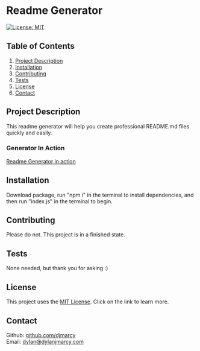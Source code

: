 # Readme Generator

[![License: MIT](https://img.shields.io/badge/License-MIT-yellow.svg)](https://opensource.org/licenses/MIT)

## Table of Contents

1. [Project Description](#project-description)
2. [Installation](#installation)
3. [Contributing](#contributing)
4. [Tests](#tests)
5. [License](#license)
6. [Contact](#contact)

## Project Description

This readme generator will help you create professional README.md files quickly and easily.

### Generator In Action

[Readme Generator in action](https://drive.google.com/file/d/1O-e1pyMjvqNH-E9OYYWfvwOmhwzC8-Eb/view)

## Installation

Download package, run "npm i" in the terminal to install dependencies, and then run "index.js" in the terminal to begin.

## Contributing

Please do not. This project is in a finished state.

## Tests

None needed, but thank you for asking :)

## License

This project uses the [MIT License](https://opensource.org/licenses/MIT). Click on the link to learn more.

## Contact

Github: [github.com/djmarcy](https://github.com/djmarcy)  
Email: [dylan@dylanjmarcy.com](mailto:dylan@dylanjmarcy.com)

